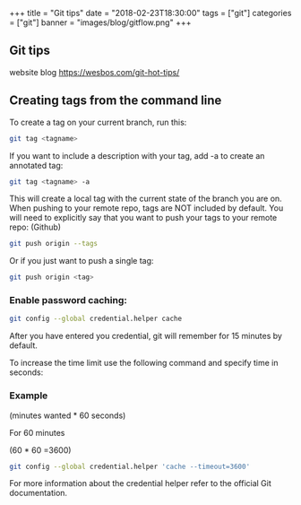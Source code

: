 +++
title = "Git tips"
date = "2018-02-23T18:30:00"
tags = ["git"]
categories = ["git"]
banner = "images/blog/gitflow.png"
+++

## Git tips

website blog https://wesbos.com/git-hot-tips/


## Creating tags from the command line

To create a tag on your current branch, run this:

```bash
git tag <tagname>
```

If you want to include a description with your tag, add -a to create an annotated tag:

```bash
git tag <tagname> -a
```

This will create a local tag with the current state of the branch you are on. 
When pushing to your remote repo, tags are NOT included by default. 
You will need to explicitly say that you want to push your tags to your remote repo: (Github)

```bash
git push origin --tags
```

Or if you just want to push a single tag:

```bash
git push origin <tag>
```

### Enable password caching:

```bash
git config --global credential.helper cache
```

After you have entered you credential, git will remember for 15 minutes by default.

To increase the time limit use the following command and specify time in seconds: 

### Example

(minutes wanted * 60 seconds)

For 60 minutes

(60 * 60 =3600)

```bash
git config --global credential.helper 'cache --timeout=3600'
```

For more information about the credential helper refer to the official Git documentation.
